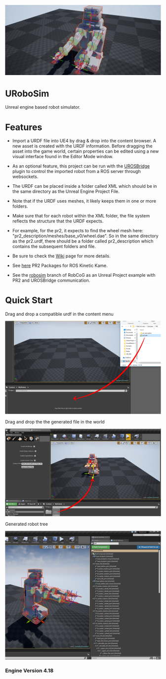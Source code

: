 ![Alt text](Documentation/images/robot.png "Robot example")

# URoboSim

Unreal engine based robot simulator.

# Features

* Import a URDF file into UE4 by drag & drop into the content browser. A new asset is created with the URDF information. Before dragging the asset into the game world, certain properties can be edited using a new visual interface found in the Editor Mode window.

* As an optional feature, this project can be run with the [UROSBridge](https://github.com/robcog-iai/UROSBridge) plugin to control the imported robot from a ROS server through websockets. 

* The URDF can be placed inside a folder called XML which should be in the same directory as the Unreal Engine Project File.

* Note that if the URDF uses meshes, it likely keeps them in one or more folders. 

* Make sure that for each robot within the XML folder, the file system reflects the structure that the URDF expects.

* For example, for the pr2, it expects to find the wheel mesh here: "pr2_description/meshes/base_v0/wheel.dae". So in the same directory as the pr2.urdf, there should be a folder called pr2_description which contains the subsequent folders and file.

* Be sure to check the [Wiki](https://github.com/robcog-iai/URoboSim/wiki) page for more details.

* See [here](https://github.com/gnoliyil/pr2_kinetic_packages/tree/e43479ea6088062b63271c6b94417c266429d439) PR2 Packages for ROS Kinetic Kame.

* See the [robosim](https://github.com/robcog-iai/RobCoG/tree/robosim) branch of RobCoG as an Unreal Project example with PR2 and UROSBridge communication.

# Quick Start

Drag and drop a compatible urdf in the content menu

![](Documentation/images/drag-drop-urdf.png "Robot example")

Drag and drop the the generated file in the world

![](Documentation/images/drag-drop-robot.png "Robot example")

Generated robot tree

![](Documentation/images/robot-tree.png "Robot example")

### Engine Version 4.18
